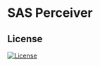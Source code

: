 # SAS Perceiver


## License

[![License](http://img.shields.io/:license-mit-blue.svg?style=flat-square)](http://badges.mit-license.org)